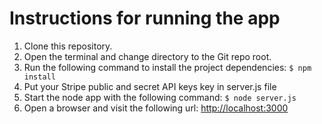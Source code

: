 # Instructions for running the app

1. Clone this repository.
1. Open the terminal and change directory to the Git repo root.
1. Run the following command to install the project dependencies: ``` $ npm install ```
1. Put your Stripe public and secret API keys key in server.js file
1. Start the node app with the following command: ``` $ node server.js ```
1. Open a browser and visit the following url: <http://localhost:3000>

